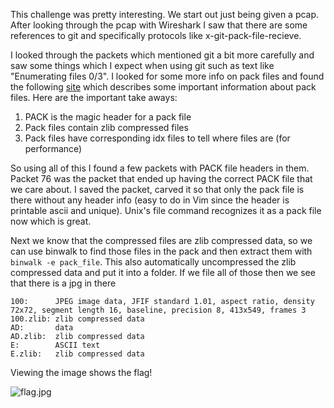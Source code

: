 This challenge was pretty interesting. We start out just being given a pcap. After looking through the pcap with Wireshark I saw that there are some references to git and specifically protocols like x-git-pack-file-recieve. 

I looked through the packets which mentioned git a bit more carefully and saw some things which I expect when using git such as text like "Enumerating files 0/3". I looked for some more info on pack files and found the following [site](https://codewords.recurse.com/issues/three/unpacking-git-packfiles) which describes some important information about pack files. 
Here are the important take aways:
1. PACK is the magic header for a pack file
2. Pack files contain zlib compressed files
3. Pack files have corresponding idx files to tell where files are (for performance)

So using all of this I found a few packets with PACK file headers in them. Packet 76 was the packet that ended up having the correct PACK file that we care about. I saved the packet, carved it so that only the pack file is there without any header info (easy to do in Vim since the header is printable ascii and unique). Unix's file command recognizes it as a pack file now which is great. 

Next we know that the compressed files are zlib compressed data, so we can use binwalk to find those files in the pack and then extract them with `binwalk -e pack_file`. This also automatically uncompressed the zlib compressed data and put it into a folder. If we file all of those then we see that there is a jpg in there

```
100:      JPEG image data, JFIF standard 1.01, aspect ratio, density 72x72, segment length 16, baseline, precision 8, 413x549, frames 3
100.zlib: zlib compressed data
AD:       data
AD.zlib:  zlib compressed data
E:        ASCII text
E.zlib:   zlib compressed data
```

Viewing the image shows the flag!

![flag.jpg](https://github.com/Connor-McMillin/CTF-Write-Ups/tree/master/2020/angstrom/misc/ws3/flag.jpg)
